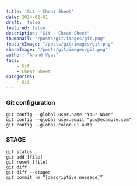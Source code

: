 ```yaml
---
title: 'Git - Cheat Sheet'
date: 2024-02-01
draft:  false   
featured: false  
description: "Git - Cheat Sheet"
thumbnail: "/posts/git/images/git.png"
featureImage: "/posts/git/images/git.png" 
shareImage: "/posts/git/images/git.png"
author: "Anand Vyas"
tags:
    - Git
    - Cheat Sheet
categories:     
    - Git
---
```


### Git configuration

```node
git config --global user.name "Your Name"  
git config --global user.email "you@example.com"
git config --global color.ui auto 
```


### STAGE

```node
git status
git add [file]
git reset [file]
git diff
git diff --staged
git commit -m “[descriptive message]”
```